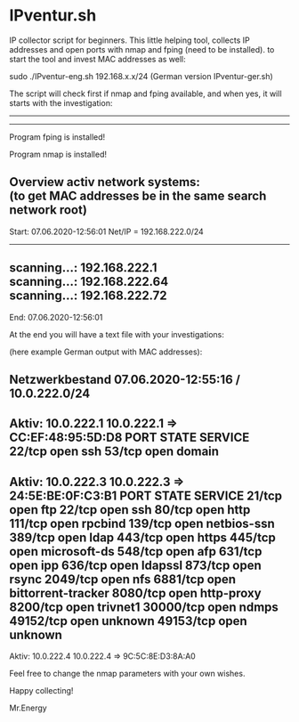 # IPventur.sh
IP collector script for beginners.
This little helping tool, collects IP addresses and open ports with nmap and fping (need to be installed).
to start the tool and invest MAC addresses as well:

sudo ./IPventur-eng.sh 192.168.x.x/24  (German version IPventur-ger.sh)

The script will check first if nmap and fping available, and when yes, it will starts with the investigation:

-------------------------------------------------------                       
-------------------------------------------------------                       
                                                                              
Program fping is installed!                                                   
                                                                              
Program nmap is installed!                                                    
                                                                              
                                                                              
Overview activ network systems:                                               
(to get MAC addresses be in the same search network root)                     
--------------------------------------------------------------                
                                                                              
Start: 07.06.2020-12:56:01 Net/IP = 192.168.222.0/24                          
                                                                              
-------------------------------------------------------                       
scanning...: 192.168.222.1                                                    
scanning...: 192.168.222.64                                                   
scanning...: 192.168.222.72                                                   
-------------------------------------------------------                       
                                                                              
End: 07.06.2020-12:56:01    

At the end you will have a text file with your investigations:

(here example German output with MAC addresses):

Netzwerkbestand 07.06.2020-12:55:16 / 10.0.222.0/24
-------------------------------------------------------
Aktiv: 10.0.222.1
10.0.222.1 => CC:EF:48:95:5D:D8
PORT   STATE SERVICE
22/tcp open  ssh
53/tcp open  domain
---------------------------------------------------
Aktiv: 10.0.222.3
10.0.222.3 => 24:5E:BE:0F:C3:B1
PORT      STATE SERVICE
21/tcp    open  ftp
22/tcp    open  ssh
80/tcp    open  http
111/tcp   open  rpcbind
139/tcp   open  netbios-ssn
389/tcp   open  ldap
443/tcp   open  https
445/tcp   open  microsoft-ds
548/tcp   open  afp
631/tcp   open  ipp
636/tcp   open  ldapssl
873/tcp   open  rsync
2049/tcp  open  nfs
6881/tcp  open  bittorrent-tracker
8080/tcp  open  http-proxy
8200/tcp  open  trivnet1
30000/tcp open  ndmps
49152/tcp open  unknown
49153/tcp open  unknown
---------------------------------------------------
Aktiv: 10.0.222.4
10.0.222.4 => 9C:5C:8E:D3:8A:A0
<omitted>

Feel free to change the nmap parameters with your own wishes.

Happy collecting!

Mr.Energy

